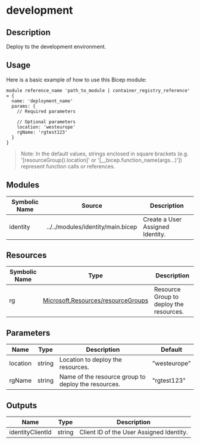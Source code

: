 # development

## Description

Deploy to the development environment.

## Usage

Here is a basic example of how to use this Bicep module:

```bicep
module reference_name 'path_to_module | container_registry_reference' = {
  name: 'deployment_name'
  params: {
    // Required parameters

    // Optional parameters
    location: 'westeurope'
    rgName: 'rgtest123'
  }
}
```

> Note: In the default values, strings enclosed in square brackets (e.g. '[resourceGroup().location]' or '[__bicep.function_name(args...)']) represent function calls or references.

## Modules

| Symbolic Name | Source | Description |
| --- | --- | --- |
| identity | ../../modules/identity/main.bicep | Create a User Assigned Identity. |

## Resources

| Symbolic Name | Type | Description |
| --- | --- | --- |
| rg | [Microsoft.Resources/resourceGroups](https://learn.microsoft.com/en-us/azure/templates/microsoft.resources/resourcegroups) | Resource Group to deploy the resources. |

## Parameters

| Name | Type | Description | Default |
| --- | --- | --- | --- |
| location | string | Location to deploy the resources. | "westeurope" |
| rgName | string | Name of the resource group to deploy the resources. | "rgtest123" |

## Outputs

| Name | Type | Description |
| --- | --- | --- |
| identityClientId | string | Client ID of the User Assigned Identity. |
